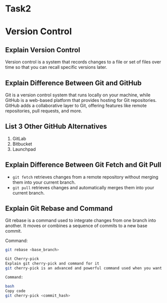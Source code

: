 # Task2
# Version Control

## Explain Version Control
Version control is a system that records changes to a file or set of files over time so that you can recall specific versions later.

## Explain Difference Between Git and GitHub
Git is a version control system that runs locally on your machine, while GitHub is a web-based platform that provides hosting for Git repositories. GitHub adds a collaborative layer to Git, offering features like remote repositories, pull requests, and more.

## List 3 Other GitHub Alternatives
1. GitLab
2. Bitbucket
3. Launchpad

## Explain Difference Between Git Fetch and Git Pull
- `git fetch` retrieves changes from a remote repository without merging them into your current branch.
- `git pull` retrieves changes and automatically merges them into your current branch.

## Explain Git Rebase and Command
Git rebase is a command used to integrate changes from one branch into another. It moves or combines a sequence of commits to a new base commit.

Command:
```bash
git rebase <base_branch>

Git Cherry-pick
Explain git cherry-pick and command for it
git cherry-pick is an advanced and powerful command used when you want to pick specific commits from one branch and apply them to another.

Command:

bash
Copy code
git cherry-pick <commit_hash>


